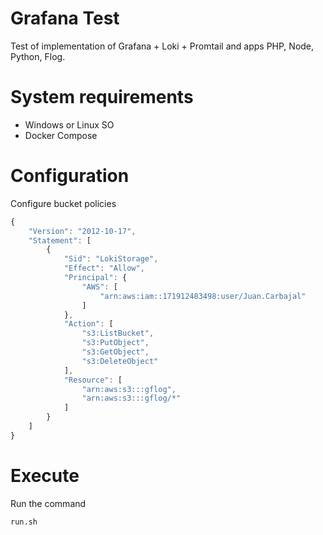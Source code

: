 # Grafana Test 

Test of implementation of Grafana + Loki + Promtail and apps PHP, Node, Python, Flog. 

# System requirements 

- Windows or Linux SO
- Docker Compose 

# Configuration 

Configure bucket policies 
```js
{
    "Version": "2012-10-17",
    "Statement": [
        {
            "Sid": "LokiStorage",
            "Effect": "Allow",
            "Principal": {
                "AWS": [
                    "arn:aws:iam::171912483498:user/Juan.Carbajal"
                ]
            },
            "Action": [
                "s3:ListBucket",
                "s3:PutObject",
                "s3:GetObject",
                "s3:DeleteObject"
            ],
            "Resource": [
                "arn:aws:s3:::gflog",
                "arn:aws:s3:::gflog/*"
            ]
        }
    ]
}
```

# Execute 

Run the command 
```command 
run.sh
```

